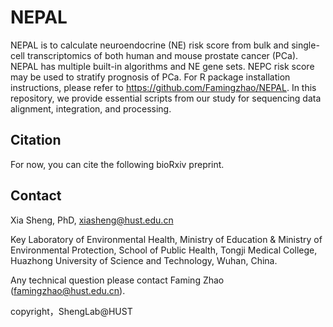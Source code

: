 # NEPAL

NEPAL is to calculate neuroendocrine (NE) risk score from  bulk and single-cell transcriptomics of both human and mouse prostate cancer (PCa). NEPAL has multiple built-in algorithms and NE gene sets. NEPC risk score may be used to stratify prognosis of PCa. For R package installation instructions, please refer to  https://github.com/Famingzhao/NEPAL. In this repository, we provide essential scripts from our study for sequencing data alignment, integration, and processing.



## Citation

For now, you can cite the following bioRxiv preprint.



## Contact

Xia Sheng, PhD, [xiasheng@hust.edu.cn]( xiasheng@hust.edu.cn)

Key Laboratory of Environmental Health, Ministry of Education & Ministry of Environmental Protection, School of Public Health, Tongji Medical College, Huazhong University of Science and Technology, Wuhan, China.

Any technical question please contact Faming Zhao ([famingzhao@hust.edu.cn](famingzhao@hust.edu.cn)).

copyright，ShengLab@HUST



